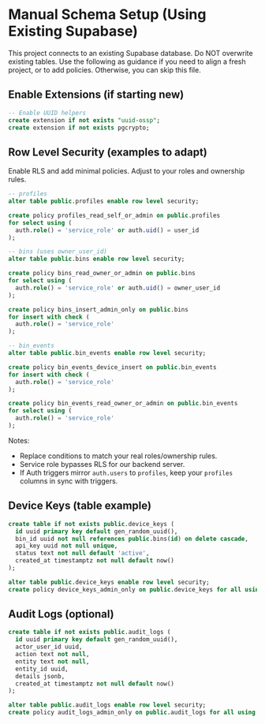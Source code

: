 # Manual Schema Setup (Using Existing Supabase)

This project connects to an existing Supabase database. Do NOT overwrite existing tables. Use the following as guidance if you need to align a fresh project, or to add policies. Otherwise, you can skip this file.

## Enable Extensions (if starting new)
```sql
-- Enable UUID helpers
create extension if not exists "uuid-ossp";
create extension if not exists pgcrypto;
```

## Row Level Security (examples to adapt)
Enable RLS and add minimal policies. Adjust to your roles and ownership rules.

```sql
-- profiles
alter table public.profiles enable row level security;

create policy profiles_read_self_or_admin on public.profiles
for select using (
  auth.role() = 'service_role' or auth.uid() = user_id
);

-- bins (uses owner_user_id)
alter table public.bins enable row level security;

create policy bins_read_owner_or_admin on public.bins
for select using (
  auth.role() = 'service_role' or auth.uid() = owner_user_id
);

create policy bins_insert_admin_only on public.bins
for insert with check (
  auth.role() = 'service_role'
);

-- bin_events
alter table public.bin_events enable row level security;

create policy bin_events_device_insert on public.bin_events
for insert with check (
  auth.role() = 'service_role'
);

create policy bin_events_read_owner_or_admin on public.bin_events
for select using (
  auth.role() = 'service_role'
);
```

Notes:
- Replace conditions to match your real roles/ownership rules.
- Service role bypasses RLS for our backend server.
- If Auth triggers mirror `auth.users` to `profiles`, keep your `profiles` columns in sync with triggers.

## Device Keys (table example)
```sql
create table if not exists public.device_keys (
  id uuid primary key default gen_random_uuid(),
  bin_id uuid not null references public.bins(id) on delete cascade,
  api_key uuid not null unique,
  status text not null default 'active',
  created_at timestamptz not null default now()
);

alter table public.device_keys enable row level security;
create policy device_keys_admin_only on public.device_keys for all using (auth.role() = 'service_role');
```

## Audit Logs (optional)
```sql
create table if not exists public.audit_logs (
  id uuid primary key default gen_random_uuid(),
  actor_user_id uuid,
  action text not null,
  entity text not null,
  entity_id uuid,
  details jsonb,
  created_at timestamptz not null default now()
);

alter table public.audit_logs enable row level security;
create policy audit_logs_admin_only on public.audit_logs for all using (auth.role() = 'service_role');
```